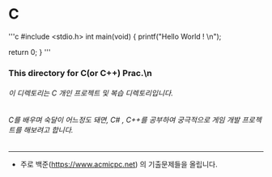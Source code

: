 # C
'''c
#include <stdio.h>
int main(void) {
printf("Hello World ! \n");

return 0;
}
'''

### This directory for C(or C++) Prac.\n
###### 이 디렉토리는 C 개인 프로젝트 및 복습 디렉토리입니다.
###### C를 배우며 숙달이 어느정도 돼면, C# , C++를 공부하여 궁극적으로 게임 개발 프로젝트를 해보려고 합니다. 
***

+ 주로 백준(https://www.acmicpc.net) 의 기출문제들을 올립니다.
